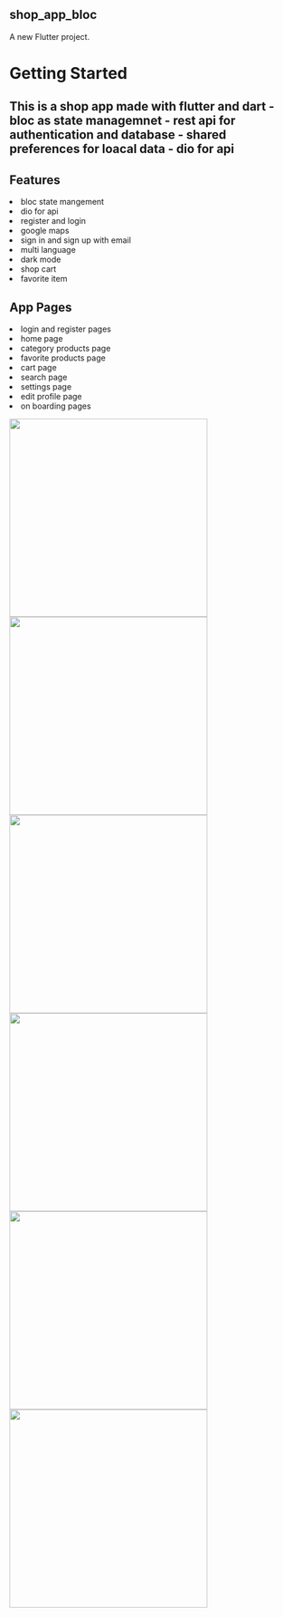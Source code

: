 ## shop_app_bloc

A new Flutter project.

# Getting Started

## This is a shop app made with flutter and dart - bloc as state managemnet - rest api for authentication and database -  shared preferences for loacal data - dio for api

## Features

<li/>bloc state mangement
<li>dio for api
<li>register and login
<li>google maps
<li>sign in and sign up with email
<li>multi language
<li>dark mode
<li>shop cart
<li>favorite item




## App Pages

<li>login and register pages
<li>home page 
<li>category products page
<li>favorite products page
<li>cart page
<li>search page
<li>settings page
<li>edit profile page
<li>on boarding pages
  
<p>

<div>
  <img src="https://user-images.githubusercontent.com/32137323/191970106-926a4885-0343-46f3-9bae-e87081095f7a.png" width="350">
  <img src="https://user-images.githubusercontent.com/32137323/191970111-074589cf-d2f3-4f20-89df-3ae582120f05.png" width="350">
  <img src="https://user-images.githubusercontent.com/32137323/191970115-7bad1ce3-90e1-4289-9c9c-76907a6c29db.png" width="350">
  <img src="https://user-images.githubusercontent.com/32137323/191970119-d281d409-a1e9-49eb-aebf-4abbad4d2123.png" width="350">
  <img src="https://user-images.githubusercontent.com/32137323/191970131-bdcf032b-f095-4e57-b54d-9fa23832ac0c.png" width="350">
  <img src="https://user-images.githubusercontent.com/32137323/191970744-46333a72-865a-4936-a08b-106967665833.png" width="350">
 
 </div>

  



